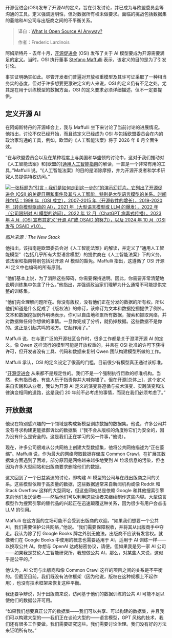
<!--
title: 开源AI究竟是什么？
cover: https://cdn.thenewstack.io/media/2025/09/1f49c2dd-img_2050-2-scaled.jpg
summary: 开源促进会(OSI)发布了开源AI的定义，旨在引发讨论，并已成为与欧盟委员会等沟通的工具。定义强调透明性，但对数据所有权未做要求。面临的挑战包括数据集的萎缩和AI公司与出版商之间的不平衡关系。
-->

开源促进会(OSI)发布了开源AI的定义，旨在引发讨论，并已成为与欧盟委员会等沟通的工具。定义强调透明性，但对数据所有权未做要求。面临的挑战包括数据集的萎缩和AI公司与出版商之间的不平衡关系。

> 译自：[What Is Open Source AI Anyway?](https://thenewstack.io/what-is-open-source-ai-anyway/)
> 
> 作者：Frederic Lardinois

阿姆斯特丹 - 去年十月，[开源促进会](https://opensource.org/) (OSI) 发布了关于 AI 模型要成为开源需要满足的[定义](https://opensource.org/ai/open-source-ai-definition)。当时，OSI 执行董事 [Stefano Maffulli](https://www.linkedin.com/in/maffulli/) 表示，该定义的目的是为了引发讨论。

事实证明确实如此。尽管开发者们普遍对开放权重模型及其许可证采取了一种相当务实的态度，但对于许多想要更激进定义的人来说，OSI 的定义仍有不足之处。尤其是在用于训练模型的数据方面，OSI 的定义要求必须详细描述，但不一定要提供。

## 定义开源 AI

在阿姆斯特丹的开源峰会上，我与 Maffulli 坐下来讨论了当前讨论的进展情况。他指出，讨论不仅已经开始，而且该定义已经成为 OSI 与包括欧盟委员会在内的政治家沟通的工具，例如，欧盟的《人工智能法案》将于 2026 年 8 月全面生效。

“在与欧盟委员会以及在某种程度上与美国和华盛顿的讨论中，这对于我们推动对《人工智能法案》和[欧盟的][通用人工智能指南](https://digital-strategy.ec.europa.eu/en/policies/guidelines-gpai-providers)的解读，一直是一个非常有用的工具，”Maffulli 说。“《人工智能法案》的目的是消除摩擦，并为开源开发者和学术研究人员提供特权访问。”

[![一张标题为“引言 - 我们是如何走到这一步的”的演示幻灯片。它列出了开源促进会 (OSI) 的关键日期和事件及其与人工智能，特别是大型语言模型的关系。时间线包括：1998 年（OSI 成立），2007-2015 年（开源软件的增长），2019-2020 年（转向模型驱动的 AI），2021 年（大型语言模型或 LLM 的爆发），2022 年（公司限制对 AI 模型的访问），2022 年 12 月（ChatGPT 病毒式传播），2023 年 4 月（OSI 宣布其定义“开源 AI”或 OSAID 的努力），以及 2024 年 10 月（OSI 发布 OSAID v1.0）。](https://cdn.thenewstack.io/media/2025/09/ea9ceadf-img_2131-2-scaled.jpg)](https://cdn.thenewstack.io/media/2025/09/ea9ceadf-img_2131-2-scaled.jpg)

*图片来源：The New Stack*

他指出，该指南是欧盟委员会对《人工智能法案》的解读，并定义了“通用人工智能模型”（包括几乎所有大型语言模型）的提供商在《人工智能法案》下的义务。该法案和指南特别包括对开源 AI 模型的豁免。Maffulli 指出，这遵循了 OSI 开源 AI 定义中也编码的所有原则。

“他们基本上说，为了消除这些障碍，你需要保持透明。因此，你需要非常清楚地说明训练集中包含了什么，”他指出，并强调政治家们理解为什么通常不可能提供完整的训练集。

“他们完全理解问题所在。你没有版权，没有他们正在分发的数据的所有权。所以他们知道是什么促成了《版权法》的修订，该修订为文本和数据挖掘提供了例外。文本和数据挖掘例外明确表示，你可以自由地积累所有数据，搜索和抓取网络，并对数据做任何你想做的事情。一旦你完成了分析，就扔掉数据。这些数据不是你的。这正是引起共鸣的地方。它起作用了。”

Maffulli 说，在与更广泛的开源社区合作时，很多工作都是关于澄清开源 AI 的定义。像 Qwen 这样流行的模型可能是开放权重的，并且在 OSI 批准的许可下获得许可，但开发者没有工具、代码和数据来复制 Qwen 团队构建模型所做的工作。

Maffulli 承认，OSI 的定义设定了很高的门槛，目前很少有模型真正通过该标准。

“[开源促进会](https://thenewstack.io/open-source/ "开源促进会") 从来都不是规定性的。我们不是一个强制执行罚款的标准机构。当然，也有指责者。有些人乐于指责你并大喊你错了。但在开源[总体上]，这个定义来自实践和从业者，我认为开源 AI 定义的演变将遵循与技术演变、实践演变和法律演变相同的道路，这是我们 20 年前不必考虑的事情，而现在我们必须考虑了。”

## 开放数据

他现在特别感兴趣的一个领域是构成新模型训练数据的数据集。他说，许多公司并没有寻求构建更能抵御诉讼的数据集（“我不会从版权的角度称它们为安全的，因为没有什么是安全的。这是我们正在学习的另一件事，”他说）。

现在，许多公司很难从公共网络上创建大型数据集，他将公共网络描述为“正在萎缩”。Maffulli 说，作为最大的网络爬取数据存储库 Common Crawl，在扩展其数据集方面遇到了困难，部分原因是网络越来越多地受到 AI 垃圾信息的污染，但也因为许多大型网站和出版商要求删除他们的数据。

这又回到了一个日益紧迫的讨论，即构建 AI 模型的公司与在线出版商之间的关系。这些模型依赖于高质量的数据，这些数据通常来自新闻机构或像 Reddit 和 Stack Overflow 这样的大型网站，但这些网站总是依赖 Google 和其他搜索引擎来向他们发送读者——然后他们可以利用这些读者来继续制作这些内容。大型语言模型作为搜索引擎的替代品的兴起正在迅速颠覆这种关系，因为很少有用户会点击 LLM 的引用。

Maffulli 在这方面的立场可能不会受到出版商的欢迎。“如果我们想要一个公共 AI，我们需要保护公共网络，”他说。“我们需要保障税收，并将其从出版商手中夺走。我认为除了打 Google Books 牌之外别无他法。出版商不应该有发言权。就像我们在 Google Books 中使用的概念也需要适用于 AI，适用于 AI 训练一样——以换取公共 AI。你想与 OpenAI 达成秘密协议，请便。但如果我是另一家 AI 公司——如果我是艾伦人工智能研究所，我想做公共 AI，那么，对某些人来说，这似乎是公平的。”

他认为，AI 公司与出版商和像 Common Crawl 这样的项目之间的关系是不平衡的。但截至目前，我们既没有法律框架（因为他说，版权在这种规模上不起作用），也没有技术框架来恢复这种平衡。

我还要争辩说，对于出版商来说，访问基于他们的数据训练的公共 AI 可能不足以使他们的数据公开可用。

“如果我们想要真正公开的数据集——我们可以共享、可以构建的数据集，并且我们可以构建大型的——我们正在谈论大型的——语言模型，GPT 风格的技术，我们还有很多工作要做。我们需要研究这些。我们需要讨论治理。我们没有好的方法来证明所有权。”